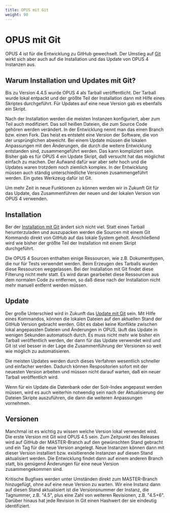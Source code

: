 ```yaml
---
title: OPUS mit Git
weight: 90
---
```


# OPUS mit Git

OPUS 4 ist für die Entwicklung zu GitHub gewechselt. Der Umstieg auf [Git][GIT] wirkt sich aber auch auf die
Installation und das Update von OPUS 4 Instanzen aus.

## Warum Installation und Updates mit Git?

Bis zu Version 4.4.5 wurde OPUS 4 als Tarball veröffentlicht. Der Tarball wurde lokal entpackt und der größte
Teil der Installation dann mit Hilfe eines Skriptes durchgeführt. Für Updates auf eine neue Version gab es
ebenfalls ein Skript.

Nach der Installation werden die meisten Instanzen konfiguriert, aber zum Teil auch
modifiziert. Das soll heißen Dateien, die zum Source Code gehören werden verändert. In der Entwicklung nennt
man das einen Branch bzw. einen Fork. Das heist es entsteht eine Version der Software, die von der
ursprünglichen abweicht. Bei einem Update müssen die lokalen Anpassungen mit den Änderungen, die durch
die weitere Entwicklung entstanden sind, zusammengeführt werden. Das kann kompliziert sein. Bisher gab es
für OPUS 4 ein Update Skript, daß versucht hat das möglichst einfach zu machen. Der Aufwand dafür war aber
sehr hoch und die Updates waren trotzdem noch ziemlich komplex. In der Entwicklung müssen auch ständig
unterschiedliche Versionen zusammengeführt werden. Ein gutes Werkzeug dafür ist Git.

Um mehr Zeit in neue Funktionen zu können werden wir in Zukunft Git für das Update, das Zusammenführen der
neuen und der lokalen Version von OPUS 4 verwenden.

## Installation

Ber der [Installation mit Git][INSTALL] ändert sich nicht viel. Statt einen Tarball herunterzuladen und auszupacken
werden die Sourcen mit einem Git Kommando direkt von GitHub auf das lokale System geholt. Anschließend wird
wie bisher der größte Teil der Installation mit einem Skript durchgeführt.

<p class="note">
Die OPUS 4 Sourcen enthalten einige Ressourcen, wie z.B. Dokumenttypen, die nur für Tests verwendet werden.
Beim Erzeugen des Tarballs wurden diese Ressourcen weggelassen. Bei der Installation mit Git findet diese
Filterung nicht mehr statt. Es wird daran gearbeitet diese Ressourcen aus dem normalen Code zu entfernen, so
daß diese nach der Installation nicht mehr manuell entfernt werden müssen.
</p>

## Update

Der große Unterschied wird in Zukunft das [Update mit Git][UPDATE] sein. Mit Hilfe eines Kommandos, können die lokalen
Dateien auf den aktuellen Stand der GitHub Version gebracht werden. Gibt es dabei keine Konflikte zwischen
lokal angepassten Dateien und Änderungen in OPUS, läuft das Update in wenigen Sekunden automatisch durch. Es
muss nicht mehr wie bisher ein Tarball veröffentlich werden, der dann für das Update verwendet wird und Git
ist viel besser in der Lage die Zusammenführung der Versionen so weit wie möglich zu automatisieren.

Die meisten Updates werden durch dieses Verfahren wesentlich schneller und einfacher werden. Dadurch können
Respositorien sofort mit der neuesten Version arbeiten und müssen nicht darauf warten, daß ein neuer Tarball
veröffentlich wird.

Wenn für ein Update die Datenbank oder der Solr-Index angepasst werden müssen, wird es auch weiterhin notwendig
sein nach der Aktualisierung der Dateien Skripte auszuführen, die dann die weiteren Anpassungen vornehmen.

## Versionen

Manchmal ist es wichtig zu wissen welche Version lokal verwendet wird. Die erste Version mit Git wird OPUS 4.5
sein. Zum Zeitpunkt des Releases wird auf GitHub der MASTER-Branch auf
den gewünschten Stand gebracht und ein Tag für die neue Version angelegt. Neue Instanzen können dann mit dieser
Version installiert bzw. exisitierende Instanzen auf diesen Stand aktualisiert werden. Die Entwicklung findet
dann auf einem anderen Branch statt, bis genügend Änderungen für eine neue Version zusammengekommen sind.

Kritische Bugfixes werden unter Umständen direkt zum MASTER-Branch hinzugefügt, ohne auf eine neue Version zu
warten. Wir eine Instanz dann auf diesen Stand aktualisiert ist die Versionsnummer der Instanz, die Tagnummer,
z.B. "4.5", plus eine Zahl von weiteren Revisionen, z.B. "4.5+6". Darüber hinaus hat jede Revision in Git einen
Hashwert der sie eindeutig identifiziert.

[INSTALL]: installation/index.html
[UPDATE]: update/index.html
[GIT]: https://git-scm.com/
